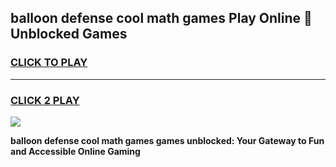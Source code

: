 
## balloon defense cool math games Play Online 👋 Unblocked Games
<h3>
<a href="https://news.freeplayer.one?title=balloon_defense_cool_math_games&ref=17CMG">CLICK TO PLAY</a></h3>
<hr>

<h3>
<a href="https://news.freeplayer.one?title=balloon_defense_cool_math_games&ref=17CMG">CLICK 2 PLAY</a>
  
</h3>

<a href="https://news.freeplayer.one?title=balloon_defense_cool_math_games&ref=17CMG/"><img src="https://clearcache.store/games.png"></a>


**balloon defense cool math games games unblocked: Your Gateway to Fun and Accessible Online Gaming**
